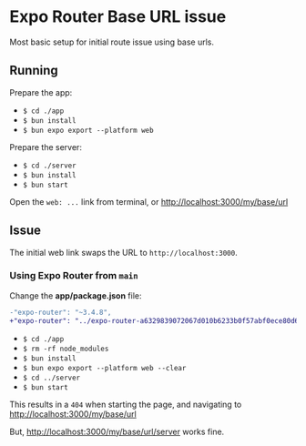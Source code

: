# Expo Router Base URL issue

Most basic setup for initial route issue using base urls.

## Running

Prepare the app:

- `$ cd ./app`
- `$ bun install`
- `$ bun expo export --platform web`

Prepare the server:

- `$ cd ./server`
- `$ bun install`
- `$ bun start`

Open the `web: ...` link from terminal, or [http://localhost:3000/my/base/url](http://localhost:3000/my/base/url)

## Issue

The initial web link swaps the URL to `http://localhost:3000`.

### Using Expo Router from `main`

Change the **app/package.json** file:

```diff
-"expo-router": "~3.4.8",
+"expo-router": "../expo-router-a6329839072067d010b6233b0f57abf0ece80d69.tgz",
```

- `$ cd ./app`
- `$ rm -rf node_modules`
- `$ bun install`
- `$ bun expo export --platform web --clear`
- `$ cd ../server`
- `$ bun start`

This results in a `404` when starting the page, and navigating to [http://localhost:3000/my/base/url](http://localhost:3000/my/base/url)

But, [http://localhost:3000/my/base/url/server](http://localhost:3000/my/base/url/server) works fine.
